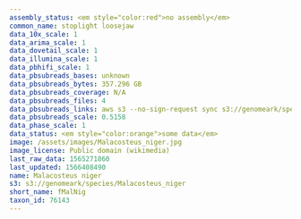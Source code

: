 ```yaml
---
assembly_status: <em style="color:red">no assembly</em>
common_name: stoplight loosejaw
data_10x_scale: 1
data_arima_scale: 1
data_dovetail_scale: 1
data_illumina_scale: 1
data_pbhifi_scale: 1
data_pbsubreads_bases: unknown
data_pbsubreads_bytes: 357.296 GB
data_pbsubreads_coverage: N/A
data_pbsubreads_files: 4
data_pbsubreads_links: aws s3 --no-sign-request sync s3://genomeark/species/Malacosteus_niger/fMalNig1/genomic_data/pacbio/ . --exclude "*scraps.bam* --exclude "*ccs.bam*"<br>
data_pbsubreads_scale: 0.5158
data_phase_scale: 1
data_status: <em style="color:orange">some data</em>
image: /assets/images/Malacosteus_niger.jpg
image_license: Public domain (wikimedia)
last_raw_data: 1565271860
last_updated: 1566408490
name: Malacosteus niger
s3: s3://genomeark/species/Malacosteus_niger
short_name: fMalNig
taxon_id: 76143
---
```


